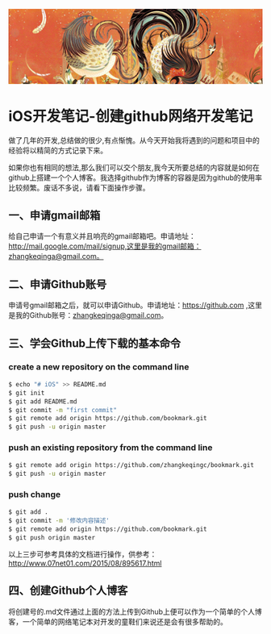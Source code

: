 <p align="center" >
<img src="https://raw.githubusercontent.com/zhangkeqingc/CBook/master/Sources/rooster.png" alt="AFNetworking" title="AFNetworking">
</p>


# iOS开发笔记-创建github网络开发笔记

做了几年的开发,总结做的很少,有点惭愧。从今天开始我将遇到的问题和项目中的经验将以精简的方式记录下来。

如果你也有相同的想法,那么我们可以交个朋友,我今天所要总结的内容就是如何在github上搭建一个个人博客。我选择github作为博客的容器是因为github的使用率比较频繁。废话不多说，请看下面操作步骤。


##  一、申请gmail邮箱
给自己申请一个有意义并且响亮的gmail邮箱吧。申请地址：http://mail.google.com/mail/signup,这里是我的gmail邮箱：zhangkeqinga@gmail.com。

##  二、申请Github账号
申请号gmail邮箱之后，就可以申请Github。申请地址：https://github.com ,这里是我的Github账号：zhangkeqinga@gmail.com。


##  三、学会Github上传下载的基本命令

###  create a new repository on the command line

```bash
$ echo "# iOS" >> README.md
$ git init
$ git add README.md
$ git commit -m "first commit"
$ git remote add origin https://github.com/bookmark.git
$ git push -u origin master
```

###  push an existing repository from the command line

```bash
$ git remote add origin https://github.com/zhangkeqingc/bookmark.git
$ git push -u origin master
```

###  push change

```bash
$ git add .
$ git commit -m '修改内容描述'
$ git remote add origin https://github.com/bookmark.git
$ git push origin master
```

以上三步可参考具体的文档进行操作，供参考：http://www.07net01.com/2015/08/895617.html

##  四、创建Github个人博客
将创建号的.md文件通过上面的方法上传到Github上便可以作为一个简单的个人博客，一个简单的网络笔记本对开发的童鞋们来说还是会有很多帮助的。    
